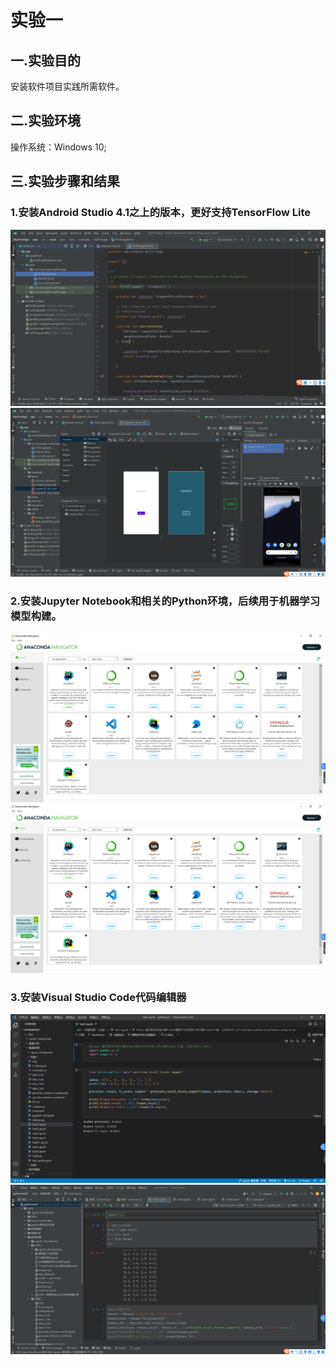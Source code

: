# 实验一
## 一.实验目的
安装软件项目实践所需软件。
## 二.实验环境
操作系统：Windows 10;
## 三.实验步骤和结果
### 1.安装Android Studio 4.1之上的版本，更好支持TensorFlow Lite
![image](https://github.com/Z-ZW-WXQ/course/blob/master/img/%E5%AE%9E%E9%AA%8C%E4%B8%80%201.1.png)
![image](https://github.com/Z-ZW-WXQ/course/blob/master/img/%E5%AE%9E%E9%AA%8C%E4%B8%80%201.2.png)
### 2.安装Jupyter Notebook和相关的Python环境，后续用于机器学习模型构建。
![image](https://github.com/Z-ZW-WXQ/course/blob/master/img/%E5%AE%9E%E9%AA%8C%E4%B8%80%202.1.png)
![image](https://github.com/Z-ZW-WXQ/course/blob/master/img/%E5%AE%9E%E9%AA%8C%E4%B8%80%202.1.png)
### 3.安装Visual Studio Code代码编辑器
![image](https://github.com/Z-ZW-WXQ/course/blob/master/img/%E5%AE%9E%E9%AA%8C%E4%B8%80%203.1.png)
![image](https://github.com/Z-ZW-WXQ/course/blob/master/img/%E5%AE%9E%E9%AA%8C%E4%B8%80%203.2.png)
